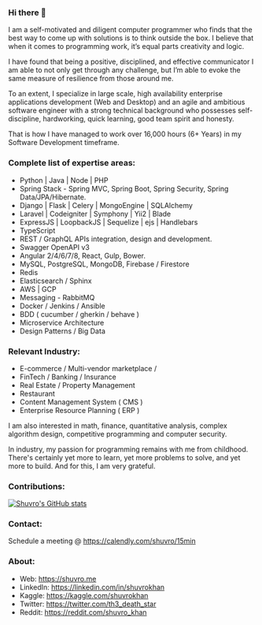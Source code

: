 ### Hi there 👋


I am a self-motivated and diligent computer programmer who finds that the best way to come up with solutions is to think outside the box. I believe that when it comes to programming work, it’s equal parts creativity and logic.

I have found that being a positive, disciplined, and effective communicator I am able to not only get through any challenge, but I’m able to evoke the same measure of resilience from those around me.

To an extent, I specialize in large scale, high availability enterprise applications development (Web and Desktop) and an agile and ambitious software engineer with a strong technical background who possesses self-discipline, hardworking, quick learning, good team spirit and honesty.

That is how I have managed to work over 16,000 hours (6+ Years) in my Software Development timeframe.

### Complete list of expertise areas:
- Python | Java | Node | PHP
- Spring Stack - Spring MVC, Spring Boot, Spring Security, Spring Data/JPA/Hibernate.
- Django | Flask | Celery | MongoEngine | SQLAlchemy
- Laravel | Codeigniter | Symphony | Yii2 | Blade
- ExpressJS | LoopbackJS | Sequelize | ejs | Handlebars
- TypeScript
- REST / GraphQL APIs integration, design and development.
- Swagger OpenAPI v3
- Angular 2/4/6/7/8, React, Gulp, Bower.
- MySQL, PostgreSQL, MongoDB, Firebase / Firestore
- Redis
- Elasticsearch / Sphinx
- AWS | GCP
- Messaging - RabbitMQ
- Docker / Jenkins / Ansible
- BDD ( cucumber / gherkin / behave )
- Microservice Architecture
- Design Patterns / Big Data

### Relevant Industry:
- E-commerce / Multi-vendor marketplace /
- FinTech / Banking / Insurance
- Real Estate / Property Management
- Restaurant
- Content Management System ( CMS )
- Enterprise Resource Planning ( ERP )

I am also interested in math, finance, quantitative analysis, complex algorithm design, competitive programming and computer security.

In industry, my passion for programming remains with me from childhood. There's certainly yet more to learn, yet more problems to solve, and yet more to build. And for this, I am very grateful.

### Contributions:
[![Shuvro's GitHub stats](https://github-readme-stats-shuvro.vercel.app/api?username=shuvro&count_private=true&show_icons=true)](https://github.com/shuvro/github-readme-stats)

### Contact:
Schedule a meeting @ https://calendly.com/shuvro/15min

### About:
- Web: https://shuvro.me
- LinkedIn: https://linkedin.com/in/shuvrokhan
- Kaggle: https://kaggle.com/shuvrokhan
- Twitter: https://twitter.com/th3_death_star
- Reddit: https://reddit.com/shuvro_khan
